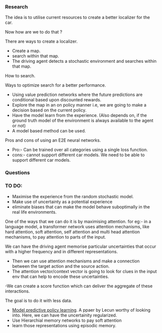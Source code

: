 ### Research

The idea is to utilise current resources to create a better localizer for the car.

Now how are we to do that ?

There are ways to create a localizer.
- Create a map. 
- search within that map.
- The driving agent detects a stochastic environment and searches within that map.

How to search.

Ways to optimize search for a better performance.

- Using value prediction networks where the future predictions are conditional based upon discounted rewards.
- Explore the map in an on policy manner i.e, we are going to make a decision based on the current policy. 
- Have the model learn from the experience. (Also depends on, if the ground truth model of the environment is always available to the agent or not)
- A model based method can be used.

Pros and cons of using an E2E neural networks.
- Pro:- Can be trained over all categories using a single loss function.
- cons:- cannot support different car models. We need to be able to support different car models.

### Questions

### TO DO: 

- Maximise the experience from the random stochastic model.
- Make use of uncertainty as a potential experience
- eliminate biases that can make the model behave suboptimally in the real life environments.


One of the ways that we can do it is by maximising attention. for eg:- in a language model, a transformer network uses attention mechanisms, like hard attention, soft attention, self attention and multi head attention  mechanisms, to pay attention to parts of the input. 

We can have the driving agent memorise particular uncertainties that occur with a higher frequency and in different representations. 

- Then we can use attention mechanisms and make a connection between the target action and the source action. 
- The attention vector/context vector is going to look for clues in the input env that can help to encode these uncertainties.

-We can create a score function which can deliver the aggregate of these interactions. 
 
The goal is to do it with less data.

- [Model predictive policy learning](https://arxiv.org/pdf/1901.02705.pdf). A ppaer by Lecun worthy of looking into. Here, we can have the uncertainity regularized.
- Use Hierarchial memory networks to pay soft attention
- learn those representations using episodic memory. 


